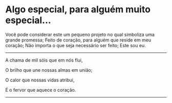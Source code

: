 # Algo especial, para alguém muito especial...

Você pode considerar este um pequeno projeto no qual simboliza uma grande promessa;
Feito de coração, para alguém que reside em meu coração;
Não importa o que seja necessário ser feito;
Este sou eu.

---

A chama de mil sóis que em nós flui,

O brilho que une nossas almas em união;

O calor que nossas vidas atribui,

É o fervor que aquece o coração.

---
